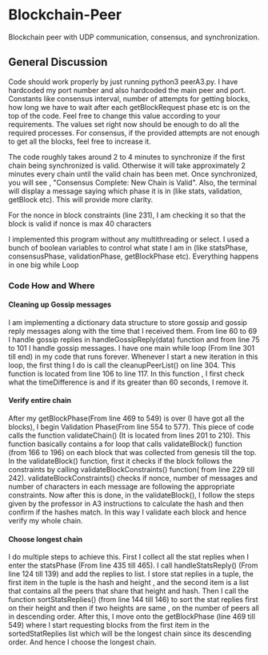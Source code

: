# Blockchain-Peer
Blockchain peer with UDP communication, consensus, and synchronization.

## General Discussion
Code should work properly by just running python3 peerA3.py. I have hardcoded my port number and also hardcoded the main peer and port. 
Constants like consensus interval, number of attempts for getting blocks, how long we have to wait after each getBlockRequest phase etc is on the top of the code. Feel free to change this value according to your requirements. The values set right now should be enough to do all the required processes. For consensus, if the provided attempts are not enough to get all the blocks, feel free to increase it. 

The code roughly takes around 2 to 4 minutes to synchronize if the first chain being synchronized is valid. Otherwise it will take approximately 2 minutes every chain until the valid chain has been met. Once synchronized, you will see , "Consensus Complete: New Chain is Valid". Also, the terminal will display a message saying which phase it is in (like stats, validation, getBlock etc). This will provide more clarity.  

For the nonce in block constraints (line 231), I am checking it so that the block is valid if nonce is max 40 characters

I implemented this program without any multithreading or select. I used a bunch of boolean variables to control what state I am in (like statsPhase, consensusPhase, validationPhase, getBlockPhase etc). Everything happens in one big while Loop


### Code How and Where

#### Cleaning up Gossip messages

I am implementing a dictionary data structure to store gossip and gossip reply messages along with the time that I received them. From line 60 to 69 I handle gossip replies in handleGossipReply(data) function and from line 75 to 101 I handle gossip messages.  I have one main while loop (From line 301 till end) in my code that runs forever. Whenever I start a new iteration in this loop, the first thing I do is call the cleanupPeerList() on line 304. This function is located from line 106 to line 117. In this function , I first check what the timeDifference is and if its greater than 60 seconds, I remove it.

#### Verify entire chain

After my getBlockPhase(From line 469 to 549) is over (I have got all the blocks), I begin Validation Phase(From line 554 to 577). This piece of code calls the function validateChain() (It is located from lines 201 to 210). This function basically contains a for loop that calls validateBlock() function (from 166 to 196) on each block that was collected from genesis till the top. In the validateBlock() function, first it checks if the block follows the constraints by calling validateBlockConstraints() function( from line 229 till 242). validateBlockConstraints() checks if nonce, number of messages and number of characters in each message are following the appropriate constraints. Now after this is done, in the validateBlock(), I follow the steps given by the professor in A3 instructions to calculate the hash and then confirm if the hashes match. In this way I validate each block and hence verify my whole chain.

#### Choose longest chain

I do multiple steps to achieve this. First I collect all the stat replies when I enter the statsPhase (From line 435 till 465). I call handleStatsReply() (From line 124 till 139) and add the replies to list. I store stat replies in a tuple, the first item in the tuple is the hash and height , and the second item is a list that contains all the peers that share that height and hash. Then I call the function sortStatsReplies() (from line 144 till 146) to sort the stat replies first on their height and then if two heights are same , on the number of peers all in descending order. After this, I move onto the getBlockPhase (line 469 till 549) where I start requesting blocks from the first item in the sortedStatReplies list which will be the longest chain since its descending order. And hence I choose the longest chain.
